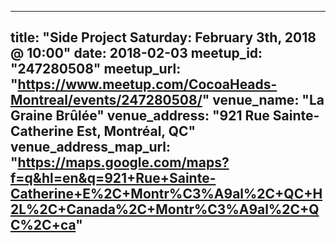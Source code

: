 ----
 title:  "Side Project Saturday: February 3th, 2018 @ 10:00"
 date:   2018-02-03
 meetup_id: "247280508"
 meetup_url: "https://www.meetup.com/CocoaHeads-Montreal/events/247280508/"
 venue_name: "La Graine Brûlée"
 venue_address: "921 Rue Sainte-Catherine Est, Montréal, QC"
 venue_address_map_url: "https://maps.google.com/maps?f=q&hl=en&q=921+Rue+Sainte-Catherine+E%2C+Montr%C3%A9al%2C+QC+H2L%2C+Canada%2C+Montr%C3%A9al%2C+QC%2C+ca"
 ----

